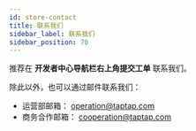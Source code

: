 ```yaml
---
id: store-contact
title: 联系我们
sidebar_label: 联系我们
sidebar_position: 70
---
```


推荐在 **开发者中心导航栏右上角提交工单** 联系我们。

除此以外，也可以通过邮件联系我们：

- 运营部邮箱： <operation@taptap.com>
- 商务合作邮箱： <cooperation@taptap.com>
